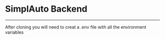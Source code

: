 # SimplAuto Backend

---

After cloning you will need to creat a .env file with all the environment variables